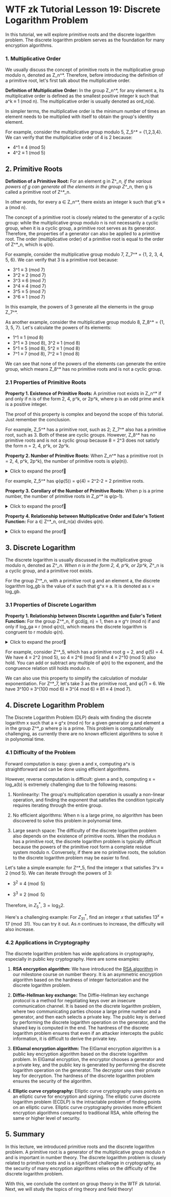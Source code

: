 # WTF zk Tutorial Lesson 19: Discrete Logarithm Problem

In this tutorial, we will explore primitive roots and the discrete logarithm problem. The discrete logarithm problem serves as the foundation for many encryption algorithms.

### 1. Multiplicative Order

We usually discuss the concept of primitive roots in the multiplicative group modulo n, denoted as Z_n^*. Therefore, before introducing the definition of a primitive root, let's first talk about the multiplicative order.

**Definition of Multiplicative Order:** In the group Z_n^*, for any element a, its multiplicative order is defined as the smallest positive integer k such that a^k ≡ 1 (mod n). The multiplicative order is usually denoted as ord_n(a).

In simpler terms, the multiplicative order is the minimum number of times an element needs to be multiplied with itself to obtain the group's identity element.

For example, consider the multiplicative group modulo 5, Z_5^* = {1,2,3,4}. We can verify that the multiplicative order of 4 is 2 because:

- 4^1 ≡ 4 (mod 5)
- 4^2 ≡ 1 (mod 5)

## 2. Primitive Roots

**Definition of a Primitive Root:** For an element g in Z^*_n, if the various powers of g can generate all the elements in the group Z^*_n, then g is called a primitive root of Z^*_n.

In other words, for every a ∈ Z_n^*, there exists an integer k such that g^k ≡ a (mod n).

The concept of a primitive root is closely related to the generator of a cyclic group: while the multiplicative group modulo n is not necessarily a cyclic group, when it is a cyclic group, a primitive root serves as its generator. Therefore, the properties of a generator can also be applied to a primitive root. The order (multiplicative order) of a primitive root is equal to the order of Z^*_n, which is φ(n).

For example, consider the multiplicative group modulo 7, Z_7^* = {1, 2, 3, 4, 5, 6}. We can verify that 3 is a primitive root because:

- 3^1 ≡ 3 (mod 7)
- 3^2 ≡ 2 (mod 7)
- 3^3 ≡ 6 (mod 7)
- 3^4 ≡ 4 (mod 7)
- 3^5 ≡ 5 (mod 7)
- 3^6 ≡ 1 (mod 7)

In this example, the powers of 3 generate all the elements in the group Z_7^*.

As another example, consider the multiplicative group modulo 8, Z_8^* = {1, 3, 5, 7}. Let's calculate the powers of its elements:

- 1^1 ≡ 1 (mod 8)
- 3^1 ≡ 3 (mod 8), 3^2 ≡ 1 (mod 8)
- 5^1 ≡ 5 (mod 8), 5^2 ≡ 1 (mod 8)
- 7^1 ≡ 7 (mod 8), 7^2 ≡ 1 (mod 8)

We can see that none of the powers of the elements can generate the entire group, which means Z_8^* has no primitive roots and is not a cyclic group.

### 2.1 Properties of Primitive Roots

**Property 1. Existence of Primitive Roots:** A primitive root exists in Z_n^* if and only if n is of the form 2, 4, p^k, or 2p^k, where p is an odd prime and k is a positive integer.

The proof of this property is complex and beyond the scope of this tutorial. Just remember the conclusion.

For example, Z_5^* has a primitive root, such as 2; Z_7^* also has a primitive root, such as 3. Both of these are cyclic groups. However, Z_8^* has no primitive roots and is not a cyclic group because 8 = 2^3 does not satisfy the form n = 2, 4, p^k, or 2p^k.

**Property 2. Number of Primitive Roots:** When Z_n^* has a primitive root (n = 2, 4, p^k, 2p^k), the number of primitive roots is φ(φ(n)).

<details><summary>Click to expand the proof👀</summary>

Assume g is a primitive root of Z_n^*, and its order is equal to the order of the group Z_n^*, which is φ(n). According to Property 5 of the order of a cyclic group, the number of generators is φ(φ(n)). Proof complete.

</details>

For example, Z_5^* has φ(φ(5)) = φ(4) = 2^2-2 = 2 primitive roots.

**Property 3. Corollary of the Number of Primitive Roots:** When p is a prime number, the number of primitive roots in Z_p^* is φ(p-1).

<details><summary>Click to expand the proof👀</summary>

When p is a prime number, φ(p) = p-1. According to the previous property, the number of primitive roots in Z_p^* is φ(p-1).

</details>

**Property 4. Relationship between Multiplicative Order and Euler's Totient Function:** For a ∈ Z^*_n, ord_n(a) divides φ(n).

<details><summary>Click to expand the proof👀</summary>

The order of Z_n^* is φ(n). According to Property 6 of the order of a cyclic group, the order of the element a divides the order of the group, which means ord_n(a) divides φ(n). Proof complete.

</details>

## 3. Discrete Logarithm

The discrete logarithm is usually discussed in the multiplicative group modulo n, denoted as Z^*_n. When n is in the form 2, 4, p^k, or 2p^k, Z^*_n is a cyclic group, and a primitive root exists.

For the group Z^*_n, with a primitive root g and an element a, the discrete logarithm log_gb is the value of x such that g^x ≡ a. It is denoted as x = log_gb.

### 3.1 Properties of Discrete Logarithm

**Property 1. Relationship between Discrete Logarithm and Euler's Totient Function:** For the group Z^*_n, if gcd(g, n) = 1, then a ≡ g^r (mod n) if and only if log_ga ≡ r (mod φ(n)), which means the discrete logarithm is congruent to r modulo φ(n).

<details><summary>Click to expand the proof👀</summary>

**Necessity**

Let x = log_ga. According to a ≡ g^r (mod n), we have g^x ≡ g^r (mod n). According to Euler's theorem: If integers a and n are coprime (i.e., gcd(g,n)=1), then g^φ(n) ≡ 1 (mod n). This means that we can multiply g^φ(n) anywhere in the equation, and the congruence still holds. For any integer k, we have g^x ≡ g^r g^(kφ(n)) ≡ g^(r + kφ(n)) (mod n), which means x = r + kφ(n), or x ≡ r (mod φ(n)). Proof complete.

**Sufficiency**

If x ≡ r (mod φ(n)), which means x = r + kφ(n). We have g^x ≡ g^(r + kφ(n)) ≡ g^r g^(kφ(n)) (mod n) holds. According to Euler's theorem, g^φ(n) = 1, so we have g^x ≡ g^r (mod n).

</details>

For example, consider Z^*_5, which has a primitive root g = 2, and φ(5) = 4. We have 4 ≡ 2^2 (mod 5), so 4 ≡ 2^6 (mod 5) and 4 ≡ 2^10 (mod 5) also hold. You can add or subtract any multiple of φ(n) to the exponent, and the congruence relation still holds modulo n.

We can also use this property to simplify the calculation of modular exponentiation. For Z^*_7, let's take 3 as the primitive root, and φ(7) = 6. We have 3^100 ≡ 3^(100 mod 6) ≡ 3^(4 mod 6) ≡ 81 ≡ 4 (mod 7).

## 4. Discrete Logarithm Problem

The Discrete Logarithm Problem (DLP) deals with finding the discrete logarithm x such that a ≡ g^x (mod n) for a given generator g and element a in the group Z^*_p where p is a prime. This problem is computationally challenging, as currently there are no known efficient algorithms to solve it in polynomial time.

### 4.1 Difficulty of the Problem

Forward computation is easy: given a and x, computing a^x is straightforward and can be done using efficient algorithms.

However, reverse computation is difficult: given a and b, computing x = log_a(b) is extremely challenging due to the following reasons:

1. Nonlinearity: The group's multiplication operation is usually a non-linear operation, and finding the exponent that satisfies the condition typically requires iterating through the entire group.

2. No efficient algorithms: When n is a large prime, no algorithm has been discovered to solve this problem in polynomial time.

3. Large search space: The difficulty of the discrete logarithm problem also depends on the existence of primitive roots. When the modulus n has a primitive root, the discrete logarithm problem is typically difficult because the powers of the primitive root form a complete residue system modulo n. Conversely, if there are no primitive roots, the solution to the discrete logarithm problem may be easier to find.

Let's take a simple example: for Z^*_5, find the integer x that satisfies 3^x ≡ 2 (mod 5). We can iterate through the powers of 3:

- $3^2 \equiv 4 \pmod{5}$

- $3^3 \equiv 2 \pmod{5}$

Therefore, in $Z^*_5$, $3 = \log_3{2}$.

Here's a challenging example: For $Z^*_{31}$, find an integer $x$ that satisfies $13^x \equiv 17 \pmod{31}$. You can try it out. As $n$ continues to increase, the difficulty will also increase.

### 4.2 Applications in Cryptography

The discrete logarithm problem has wide applications in cryptography, especially in public key cryptography. Here are some examples:

1. **RSA encryption algorithm:** We have introduced the [RSA algorithm](https://github.com/WTFAcademy/WTF-zk/blob/main/MS01_RSA/readme.md) in our milestone course on number theory. It is an asymmetric encryption algorithm based on the hardness of integer factorization and the discrete logarithm problem.

2. **Diffie-Hellman key exchange:** The Diffie-Hellman key exchange protocol is a method for negotiating keys over an insecure communication channel. It is based on the discrete logarithm problem, where two communicating parties choose a large prime number and a generator, and then each selects a private key. The public key is derived by performing the discrete logarithm operation on the generator, and the shared key is computed in the end. The hardness of the discrete logarithm problem ensures that even if an attacker intercepts the public information, it is difficult to derive the private key.

3. **ElGamal encryption algorithm:** The ElGamal encryption algorithm is a public key encryption algorithm based on the discrete logarithm problem. In ElGamal encryption, the encryptor chooses a generator and a private key, and the public key is generated by performing the discrete logarithm operation on the generator. The decryptor uses their private key for decryption. The hardness of the discrete logarithm problem ensures the security of the algorithm.

4. **Elliptic curve cryptography:** Elliptic curve cryptography uses points on an elliptic curve for encryption and signing. The elliptic curve discrete logarithm problem (ECDLP) is the intractable problem of finding points on an elliptic curve. Elliptic curve cryptography provides more efficient encryption algorithms compared to traditional RSA, while offering the same or higher level of security.

## 5. Summary

In this lecture, we introduced primitive roots and the discrete logarithm problem. A primitive root is a generator of the multiplicative group modulo $n$ and is important in number theory. The discrete logarithm problem is closely related to primitive roots and is a significant challenge in cryptography, as the security of many encryption algorithms relies on the difficulty of the discrete logarithm problem.

With this, we conclude the content on group theory in the WTF zk tutorial. Next, we will study the topics of ring theory and field theory!
